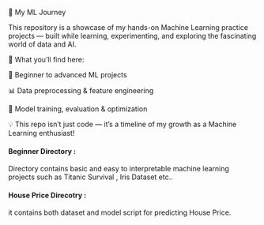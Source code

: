 🚀 My ML Journey

This repository is a showcase of my hands-on Machine Learning practice projects — built while learning, experimenting, and exploring the fascinating world of data and AI.

📌 What you’ll find here:

🧠 Beginner to advanced ML projects

📊 Data preprocessing & feature engineering

🤖 Model training, evaluation & optimization

💡 This repo isn’t just code — it’s a timeline of my growth as a Machine Learning enthusiast!

<h4>Beginner Directory : </h4>

Directory contains basic and easy to interpretable machine learning projects such as Titanic Survival , Iris Dataset etc..


<h4>House Price Direcotry : </h4>

it contains both dataset and model script for predicting House Price.
